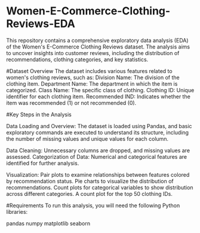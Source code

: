 # Women-E-Commerce-Clothing-Reviews-EDA
This repository contains a comprehensive exploratory data analysis (EDA) of the Women's E-Commerce Clothing Reviews dataset. The analysis aims to uncover insights into customer reviews, including the distribution of recommendations, clothing categories, and key statistics.

#Dataset Overview
The dataset includes various features related to women's clothing reviews, such as:
Division Name: The division of the clothing item.
Department Name: The department in which the item is categorized.
Class Name: The specific class of clothing.
Clothing ID: Unique identifier for each clothing item.
Recommended IND: Indicates whether the item was recommended (1) or not recommended (0).

#Key Steps in the Analysis

Data Loading and Overview: The dataset is loaded using Pandas, and basic exploratory commands are executed to understand its structure, including the number of missing values and unique values for each column.

Data Cleaning: Unnecessary columns are dropped, and missing values are assessed.
Categorization of Data: Numerical and categorical features are identified for further analysis.

Visualization:
Pair plots to examine relationships between features colored by recommendation status.
Pie charts to visualize the distribution of recommendations.
Count plots for categorical variables to show distribution across different categories.
A count plot for the top 50 clothing IDs.

#Requirements
To run this analysis, you will need the following Python libraries:

pandas
numpy
matplotlib
seaborn

